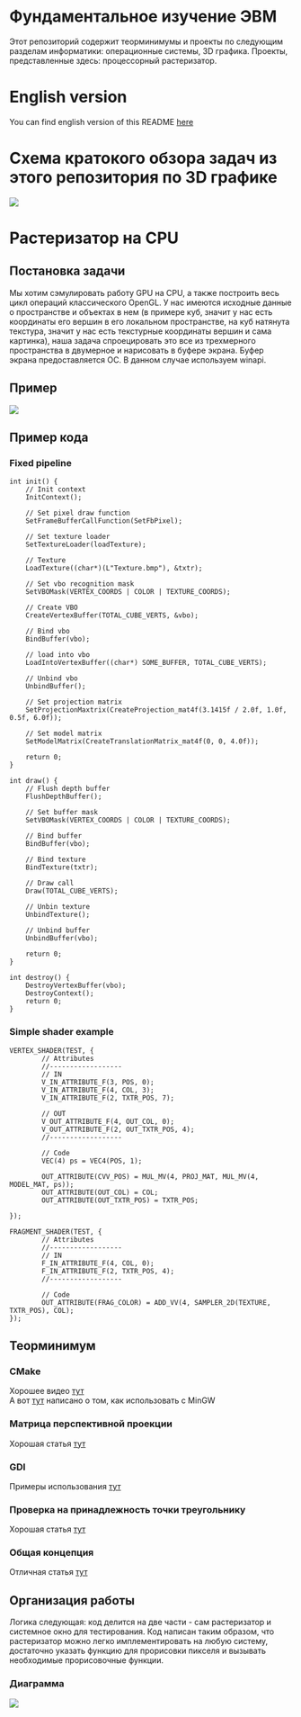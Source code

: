 # Фундаментальное изучение ЭВМ
Этот репозиторий содержит теорминимумы и проекты по следующим разделам информатики: операционные системы, 3D графика.
Проекты, представленные здесь: процессорный растеризатор. 

# English version
You can find english version of this README [here](https://github.com/timattt/Computer-science-knowledge/blob/master/README_EN.md)

# Схема кратокого обзора задач из этого репозитория по 3D графике
![](https://github.com/timattt/Computer-science-knowledge/blob/master/about/SYNOPSIS_SCHEME.png)

# Растеризатор на CPU

## Постановка задачи
Мы хотим сэмулировать работу GPU на CPU, а также построить весь цикл операций классического OpenGL.
У нас имеются исходные данные о пространстве и объектах в нем (в примере куб, значит у нас есть координаты его вершин в его локальном пространстве, на куб натянута текстура,
значит у нас есть текстурные координаты вершин и сама картинка), наша задача спроецировать это все из трехмерного пространства в двумерное и нарисовать в буфере экрана.
Буфер экрана предоставляется ОС. В данном случае используем winapi.

## Пример
![](https://github.com/timattt/Computer-science-knowledge/blob/master/CpuRasterizer/about/NiceExample.gif)

## Пример кода
### Fixed pipeline
```
int init() {
	// Init context
	InitContext();

	// Set pixel draw function
	SetFrameBufferCallFunction(SetFbPixel);

	// Set texture loader
	SetTextureLoader(loadTexture);

	// Texture
	LoadTexture((char*)(L"Texture.bmp"), &txtr);

	// Set vbo recognition mask
	SetVBOMask(VERTEX_COORDS | COLOR | TEXTURE_COORDS);

	// Create VBO
	CreateVertexBuffer(TOTAL_CUBE_VERTS, &vbo);

	// Bind vbo
	BindBuffer(vbo);

	// load into vbo
	LoadIntoVertexBuffer((char*) SOME_BUFFER, TOTAL_CUBE_VERTS);

	// Unbind vbo
	UnbindBuffer();

	// Set projection matrix
	SetProjectionMaxtrix(CreateProjection_mat4f(3.1415f / 2.0f, 1.0f, 0.5f, 6.0f));

	// Set model matrix
	SetModelMatrix(CreateTranslationMatrix_mat4f(0, 0, 4.0f));

	return 0;
}

int draw() {
	// Flush depth buffer
	FlushDepthBuffer();

	// Set buffer mask
	SetVBOMask(VERTEX_COORDS | COLOR | TEXTURE_COORDS);

	// Bind buffer
	BindBuffer(vbo);

	// Bind texture
	BindTexture(txtr);

	// Draw call
	Draw(TOTAL_CUBE_VERTS);

	// Unbin texture
	UnbindTexture();

	// Unbind buffer
	UnbindBuffer(vbo);

	return 0;
}

int destroy() {
	DestroyVertexBuffer(vbo);
	DestroyContext();
	return 0;
}
```
### Simple shader example
```
VERTEX_SHADER(TEST, {
		// Attributes
		//------------------
		// IN
		V_IN_ATTRIBUTE_F(3, POS, 0);
		V_IN_ATTRIBUTE_F(4, COL, 3);
		V_IN_ATTRIBUTE_F(2, TXTR_POS, 7);

		// OUT
		V_OUT_ATTRIBUTE_F(4, OUT_COL, 0);
		V_OUT_ATTRIBUTE_F(2, OUT_TXTR_POS, 4);
		//------------------

		// Code
		VEC(4) ps = VEC4(POS, 1);

		OUT_ATTRIBUTE(CVV_POS) = MUL_MV(4, PROJ_MAT, MUL_MV(4, MODEL_MAT, ps));
		OUT_ATTRIBUTE(OUT_COL) = COL;
		OUT_ATTRIBUTE(OUT_TXTR_POS) = TXTR_POS;

});

FRAGMENT_SHADER(TEST, {
		// Attributes
		//------------------
		// IN
		F_IN_ATTRIBUTE_F(4, COL, 0);
		F_IN_ATTRIBUTE_F(2, TXTR_POS, 4);
		//------------------

		// Code
		OUT_ATTRIBUTE(FRAG_COLOR) = ADD_VV(4, SAMPLER_2D(TEXTURE, TXTR_POS), COL);
});
```

## Теорминимум

### CMake
Хорошее видео [тут](https://www.youtube.com/watch?v=gSTLzOmFChs)   
А вот [тут](https://stackoverflow.com/questions/59095842/cmake-mingw-compilation-on-windows-without-needing-the-g-mingw-makefiles-f) написано о том, как использовать с MinGW

### Матрица перспективной проекции
Хорошая статья [тут](https://habr.com/ru/post/252771/)

### GDI
Примеры использования [тут](https://zetcode.com/gui/winapi/gdi/)

### Проверка на принадлежность точки треугольнику
Хорошая статья [тут](https://cpp.mazurok.com/triangle/)

### Общая концепция
Отличная статья [тут](https://habr.com/ru/post/257107/)

## Организация работы
Логика следующая: код делится на две части - сам растеризатор и системное окно для тестирования.
Код написан таким образом, что растеризатор можно легко имплементировать на любую систему, достаточно указать функцию для прорисовки пикселя и вызывать необходимые прорисовочные функции.
### Диаграмма
![](https://github.com/timattt/Computer-science-knowledge/blob/master/CpuRasterizer/about/Concept.png)


